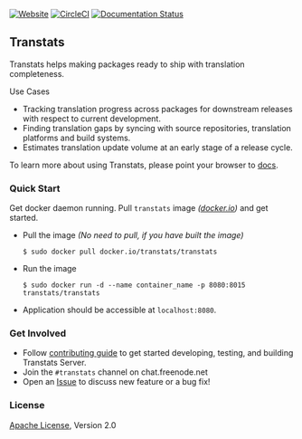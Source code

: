 [![Website](https://img.shields.io/badge/website-transtats.org-orange.svg)](http://transtats.org)
[![CircleCI](https://circleci.com/gh/transtats/transtats/tree/devel.svg?style=svg)](https://circleci.com/gh/transtats/transtats/tree/devel)
[![Documentation Status](https://readthedocs.org/projects/transtats/badge/?version=latest)](http://transtats.readthedocs.io/en/latest/?badge=latest)

## Transtats

Transtats helps making packages ready to ship with translation completeness.

Use Cases
 - Tracking translation progress across packages for downstream releases with respect to current development.
 - Finding translation gaps by syncing with source repositories, translation platforms and build systems.
 - Estimates translation update volume at an early stage of a release cycle. 

To learn more about using Transtats, please point your browser to [docs](http://docs.transtats.org).

### Quick Start

Get docker daemon running. Pull `transtats` image *([docker.io](https://hub.docker.com/r/transtats/transtats/))* and get started.

- Pull the image *(No need to pull, if you have built the image)*
  ```shell
  $ sudo docker pull docker.io/transtats/transtats
  ```

- Run the image
  ```shell
  $ sudo docker run -d --name container_name -p 8080:8015 transtats/transtats
  ```

- Application should be accessible at `localhost:8080`.


### Get Involved

- Follow [contributing guide](./CONTRIBUTING.md) to get started developing, testing, and building Transtats Server.
- Join the `#transtats` channel on chat.freenode.net
- Open an [Issue](https://github.com/transtats/transtats/issues) to discuss new feature or a bug fix!

### License

[Apache License](http://www.apache.org/licenses/LICENSE-2.0), Version 2.0

